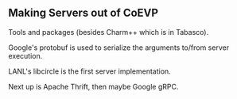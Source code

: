 Making Servers out of CoEVP
---

Tools and packages (besides Charm++ which is in Tabasco).

Google's protobuf is used to serialize the arguments to/from server execution.

LANL's libcircle is the first server implementation.

Next up is Apache Thrift, then maybe Google gRPC.
